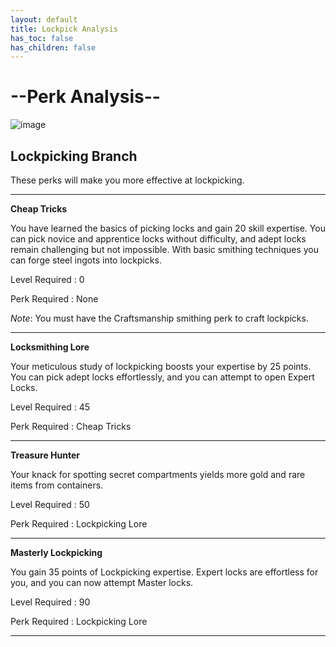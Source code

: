```yaml
---
layout: default
title: Lockpick Analysis
has_toc: false
has_children: false
---
```


# --Perk Analysis--
![image](https://user-images.githubusercontent.com/26418143/157954801-39939a81-8507-473b-b1de-86f54fdf4084.png)

## Lockpicking Branch

These perks will make you more effective at lockpicking.

---

**Cheap Tricks**

You have learned the basics of picking locks and gain 20 skill expertise. You can pick novice and apprentice locks without difficulty, and adept locks remain challenging but not impossible. With basic smithing techniques you can forge steel ingots into lockpicks.

Level Required : 0

Perk Required : None

_Note_: You must have the Craftsmanship smithing perk to craft lockpicks.

---

**Locksmithing Lore**

Your meticulous study of lockpicking boosts your expertise by 25 points. You can pick adept locks effortlessly, and you can attempt to open Expert Locks.

Level Required : 45

Perk Required : Cheap Tricks

---

**Treasure Hunter**

Your knack for spotting secret compartments yields more gold and rare items from containers.

Level Required : 50

Perk Required : Lockpicking Lore

---

**Masterly Lockpicking**

You gain 35 points of Lockpicking expertise. Expert locks are effortless for you, and you can now attempt Master locks.

Level Required : 90

Perk Required : Lockpicking Lore

---
